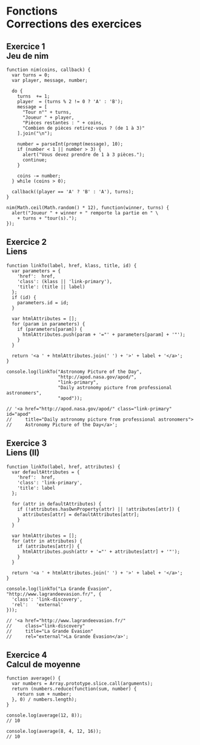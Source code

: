 # Fonctions<br />Corrections des exercices 

## Exercice 1<br />Jeu de nim

    function nim(coins, callback) {
      var turns = 0;
      var player, message, number;
      
      do {
        turns  += 1;
        player  = (turns % 2 != 0 ? 'A' : 'B');
        message = [
          "Tour n°" + turns,
          "Joueur " + player,
          "Pièces restantes : " + coins,
          "Combien de pièces retirez-vous ? (de 1 à 3)"
        ].join("\n");

        number = parseInt(prompt(message), 10);
        if (number < 1 || number > 3) {
          alert("Vous devez prendre de 1 à 3 pièces.");
          continue;
        }
        
        coins -= number;
      } while (coins > 0);
      
      callback((player == 'A' ? 'B' : 'A'), turns);
    }
    
    nim(Math.ceil(Math.random() * 12), function(winner, turns) {
      alert("Joueur " + winner + " remporte la partie en " \
        + turns + "tour(s).");
    });


## Exercice 2<br />Liens

    function linkTo(label, href, klass, title, id) {
      var parameters = {
        'href':  href,
        'class': (klass || 'link-primary'),
        'title': (title || label)
      };
      if (id) {
        parameters.id = id;
      }
      
      var htmlAttributes = [];
      for (param in parameters) {
        if (parameters[param]) {
          htmlAttributes.push(param + '="' + parameters[param] + '"'); 
        }
      }
      
      return '<a ' + htmlAttributes.join(' ') + '>' + label + '</a>';
    }
    
    console.log(linkTo("Astronomy Picture of the Day",
                       "http://apod.nasa.gov/apod/",
                       "link-primary",
                       "Daily astronomy picture from professional astronomers",
                       "apod"));
    
    // '<a href="http://apod.nasa.gov/apod/" class="link-primary" id="apod"
    //     title="Daily astronomy picture from professional astronomers">
    //     Astronomy Picture of the Day</a>';


## Exercice 3<br />Liens (II)

    function linkTo(label, href, attributes) {
      var defaultAttributes = {
        'href':  href,
        'class': 'link-primary',
        'title': label
      };
      
      for (attr in defaultAttributes) {
        if (!attributes.hasOwnProperty(attr) || !attributes[attr]) {
          attributes[attr] = defaultAttributes[attr]; 
        }
      }
      
      var htmlAttributes = [];
      for (attr in attributes) {
        if (attributes[attr]) {
          htmlAttributes.push(attr + '="' + attributes[attr] + '"'); 
        }
      }
      
      return '<a ' + htmlAttributes.join(' ') + '>' + label + '</a>';
    }
    
    console.log(linkTo("La Grande Évasion", "http://www.lagrandeevasion.fr/", {
      'class': 'link-discovery',
      'rel':   'external'
    }));
    
    // '<a href="http://www.lagrandeevasion.fr/"
    //     class="link-discovery"
    //     title="La Grande Évasion"
    //     rel="external">La Grande Évasion</a>';


## Exercice 4<br />Calcul de moyenne

    function average() {
      var numbers = Array.prototype.slice.call(arguments);
      return (numbers.reduce(function(sum, number) {
        return sum + number;
      }, 0) / numbers.length);
    }
    
    console.log(average(12, 8));
    // 10
    
    console.log(average(8, 4, 12, 16));
    // 10

